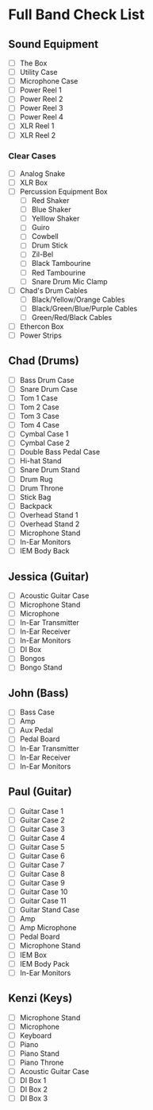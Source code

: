 # Full Band Check List

## Sound Equipment
- [ ] The Box
- [ ] Utility Case
- [ ] Microphone Case
- [ ] Power Reel 1
- [ ] Power Reel 2
- [ ] Power Reel 3
- [ ] Power Reel 4
- [ ] XLR Reel 1
- [ ] XLR Reel 2

### Clear Cases
- [ ] Analog Snake
- [ ] XLR Box
- [ ] Percussion Equipment Box
  - [ ] Red Shaker
  - [ ] Blue Shaker
  - [ ] Yelllow Shaker
  - [ ] Guiro
  - [ ] Cowbell
  - [ ] Drum Stick
  - [ ] Zil-Bel
  - [ ] Black Tambourine
  - [ ] Red Tambourine
  - [ ] Snare Drum Mic Clamp
- [ ] Chad's Drum Cables
  - [ ] Black/Yellow/Orange Cables
  - [ ] Black/Green/Blue/Purple Cables
  - [ ] Green/Red/Black Cables
- [ ] Ethercon Box
- [ ] Power Strips

## Chad (Drums)
- [ ] Bass Drum Case
- [ ] Snare Drum Case
- [ ] Tom 1 Case
- [ ] Tom 2 Case
- [ ] Tom 3 Case
- [ ] Tom 4 Case
- [ ] Cymbal Case 1
- [ ] Cymbal Case 2
- [ ] Double Bass Pedal Case
- [ ] Hi-hat Stand
- [ ] Snare Drum Stand
- [ ] Drum Rug
- [ ] Drum Throne
- [ ] Stick Bag
- [ ] Backpack
- [ ] Overhead Stand 1
- [ ] Overhead Stand 2
- [ ] Microphone Stand
- [ ] In-Ear Monitors
- [ ] IEM Body Back

## Jessica (Guitar)
- [ ] Acoustic Guitar Case
- [ ] Microphone Stand
- [ ] Microphone
- [ ] In-Ear Transmitter
- [ ] In-Ear Receiver
- [ ] In-Ear Monitors
- [ ] DI Box
- [ ] Bongos
- [ ] Bongo Stand

## John (Bass)
- [ ] Bass Case
- [ ] Amp
- [ ] Aux Pedal
- [ ] Pedal Board
- [ ] In-Ear Transmitter
- [ ] In-Ear Receiver
- [ ] In-Ear Monitors

## Paul (Guitar)
- [ ] Guitar Case 1
- [ ] Guitar Case 2
- [ ] Guitar Case 3
- [ ] Guitar Case 4
- [ ] Guitar Case 5
- [ ] Guitar Case 6
- [ ] Guitar Case 7
- [ ] Guitar Case 8
- [ ] Guitar Case 9
- [ ] Guitar Case 10
- [ ] Guitar Case 11
- [ ] Guitar Stand Case
- [ ] Amp
- [ ] Amp Microphone
- [ ] Pedal Board
- [ ] Microphone Stand
- [ ] IEM Box
- [ ] IEM Body Pack
- [ ] In-Ear Monitors

## Kenzi (Keys)
- [ ] Microphone Stand
- [ ] Microphone
- [ ] Keyboard
- [ ] Piano
- [ ] Piano Stand
- [ ] Piano Throne
- [ ] Acoustic Guitar Case
- [ ] DI Box 1
- [ ] DI Box 2
- [ ] DI Box 3
